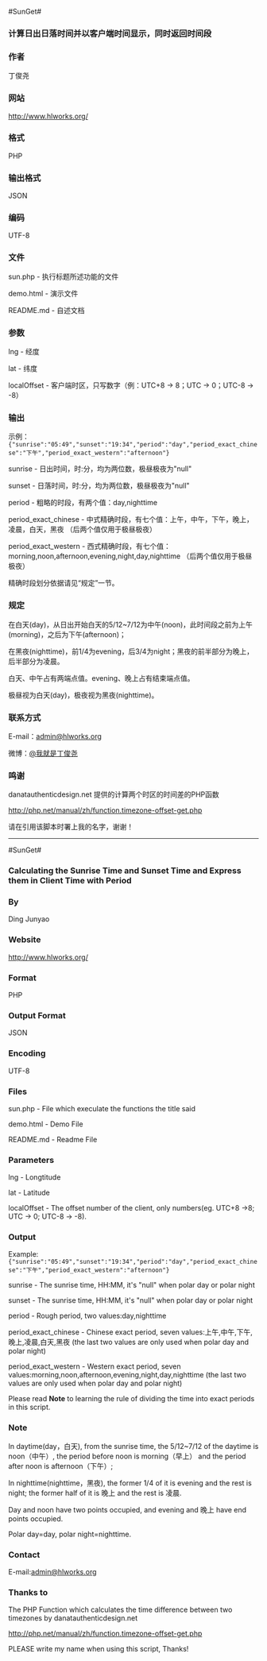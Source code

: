 #SunGet#

### 计算日出日落时间并以客户端时间显示，同时返回时间段 ###

### 作者 ###

丁俊尧

### 网站 ###

<http://www.hlworks.org/>
    
### 格式 ###

PHP

### 输出格式 ###

JSON

### 编码 ###

UTF-8

### 文件 ###

sun.php - 执行标题所述功能的文件

demo.html - 演示文件

README.md - 自述文档

### 参数 ###

lng - 经度

lat - 纬度

localOffset - 客户端时区，只写数字（例：UTC+8 -> 8；UTC -> 0；UTC-8 -> -8）

### 输出 ###

示例：`{"sunrise":"05:49","sunset":"19:34","period":"day","period_exact_chinese":"下午","period_exact_western":"afternoon"}`

sunrise - 日出时间，时:分，均为两位数，极昼极夜为"null"

sunset - 日落时间，时:分，均为两位数，极昼极夜为"null"

period - 粗略的时段，有两个值：day,nighttime

period_exact_chinese - 中式精确时段，有七个值：上午，中午，下午，晚上，凌晨，白天，黑夜 （后两个值仅用于极昼极夜）

period_exact_western - 西式精确时段，有七个值：morning,noon,afternoon,evening,night,day,nighttime （后两个值仅用于极昼极夜）

精确时段划分依据请见“规定”一节。

### 规定 ###

在白天(day)，从日出开始白天的5/12~7/12为中午(noon)，此时间段之前为上午(morning)，之后为下午(afternoon)；

在黑夜(nighttime)，前1/4为evening，后3/4为night；黑夜的前半部分为晚上，后半部分为凌晨。

白天、中午占有两端点值。evening、晚上占有结束端点值。

极昼视为白天(day)，极夜视为黑夜(nighttime)。

### 联系方式 ###

E-mail：<admin@hlworks.org>

微博：[@我就是丁俊尧](http://weibo.com/happysonlab/)

### 鸣谢 ###

danatauthenticdesign.net 提供的计算两个时区的时间差的PHP函数

<http://php.net/manual/zh/function.timezone-offset-get.php>

请在引用该脚本时署上我的名字，谢谢！

-----

#SunGet#

### Calculating the Sunrise Time and Sunset Time and Express them in Client Time with Period ###

### By ###

Ding Junyao

### Website ###

<http://www.hlworks.org/>

### Format ###

PHP

### Output Format ###

JSON

### Encoding ###

UTF-8

### Files ###

sun.php - File which execulate the functions the title said

demo.html - Demo File

README.md - Readme File

### Parameters ###

lng - Longtitude

lat - Latitude

localOffset - The offset number of the client, only numbers(eg. UTC+8 ->8; UTC -> 0; UTC-8 -> -8). 

### Output ###

Example:`{"sunrise":"05:49","sunset":"19:34","period":"day","period_exact_chinese":"下午","period_exact_western":"afternoon"}`

sunrise - The sunrise time, HH:MM, it's "null" when polar day or polar night

sunset - The sunrise time, HH:MM, it's "null" when polar day or polar night

period - Rough period, two values:day,nighttime

period_exact_chinese - Chinese exact period, seven values:上午,中午,下午,晚上,凌晨,白天,黑夜 (the last two values are only used when polar day and polar night)

period_exact_western - Western exact period, seven values:morning,noon,afternoon,evening,night,day,nighttime (the last two values are only used when polar day and polar night)

Please read **Note** to learning the rule of dividing the time into exact periods in this script. 

### Note ###

In daytime(day，白天), from the sunrise time, the 5/12~7/12 of the daytime is noon（中午）, the period before noon is morning（早上） and the period after noon is afternoon（下午）;

In nighttime(nighttime，黑夜), the former 1/4 of it is evening and the rest is night; the former half of it is 晚上 and the rest is 凌晨. 

Day and noon have two points occupied, and evening and 晚上 have end points occupied. 

Polar day=day, polar night=nighttime. 

### Contact ###

E-mail:<admin@hlworks.org>

### Thanks to ###

The PHP Function which calculates the time difference between two timezones by danatauthenticdesign.net

<http://php.net/manual/zh/function.timezone-offset-get.php>

PLEASE write my name when using this script, Thanks!
